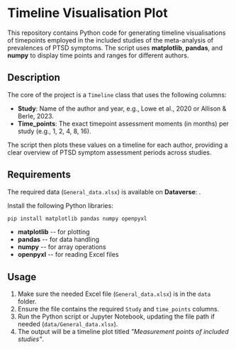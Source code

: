 # Timeline Visualisation Plot

This repository contains Python code for generating timeline
visualisations of timepoints employed in the included studies of the meta-analysis of prevalences of PTSD symptoms. 
The script uses **matplotlib**, **pandas**, and **numpy** to display time points and ranges for different authors.

## Description

The core of the project is a `Timeline` class that uses the following columns:

-   **Study**: Name of the author and year, e.g., Lowe et al., 2020 or Allison & Berle, 2023. 
-   **Time_points**: The exact timepoint assessment moments (in months) per study (e.g., 1, 2, 4, 8, 16).

The script then plots these values on a timeline for each author,
providing a clear overview of PTSD symptom assessment periods across studies.

## Requirements
The required data (`General_data.xlsx`) is available on **Dataverse**: <link>.

Install the following Python libraries:

``` bash
pip install matplotlib pandas numpy openpyxl
```

-   **matplotlib** -- for plotting
-   **pandas** -- for data handling
-   **numpy** -- for array operations
-   **openpyxl** -- for reading Excel files

## Usage

1.  Make sure the needed Excel file (`General_data.xlsx`) is in the `data` folder.
2.  Ensure the file contains the required `Study` and `time_points`
    columns.
3.  Run the Python script or Jupyter Notebook, updating the file path if
    needed (`data/General_data.xlsx`).
4.  The output will be a timeline plot titled *"Measurement points of
    included studies"*.
